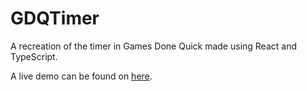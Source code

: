 # GDQTimer
A recreation of the timer in Games Done Quick made using React and TypeScript.

A live demo can be found on [here](https://rvxlab.github.io/GDQTimer).
